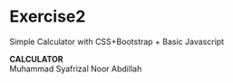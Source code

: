 # Exercise2
Simple Calculator with CSS+Bootstrap + Basic Javascript

**CALCULATOR** <br />
Muhammad Syafrizal Noor Abdillah
